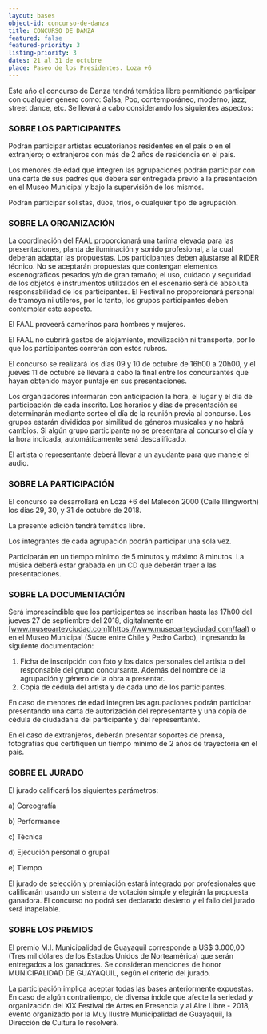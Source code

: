 ```yaml
---
layout: bases
object-id: concurso-de-danza
title: CONCURSO DE DANZA
featured: false
featured-priority: 3
listing-priority: 3
dates: 21 al 31 de octubre
place: Paseo de los Presidentes. Loza +6
---
```

Este año el concurso de Danza tendrá temática libre permitiendo participar con cualquier género como: Salsa, Pop, contemporáneo, moderno, jazz, street dance, etc. Se llevará a cabo considerando los siguientes aspectos:

### SOBRE LOS PARTICIPANTES

Podrán participar artistas ecuatorianos residentes en el país o en el extranjero; o extranjeros con más de 2 años de residencia en el país.

Los menores de edad que integren las agrupaciones podrán participar con una carta de sus padres que deberá ser entregada previo a la presentación en el Museo Municipal y bajo la supervisión de los mismos.

Podrán participar solistas, dúos, tríos, o cualquier tipo de agrupación.

### SOBRE LA ORGANIZACIÓN

La coordinación del FAAL proporcionará una tarima elevada para las presentaciones, planta de iluminación y sonido profesional, a la cual deberán adaptar las propuestas. Los participantes deben ajustarse al RIDER técnico. No se aceptarán propuestas que contengan elementos escenográficos pesados y/o de gran tamaño; el uso, cuidado y seguridad de los objetos e instrumentos utilizados en el escenario será de absoluta responsabilidad de los participantes. El Festival no proporcionará personal de tramoya ni utileros, por lo tanto, los grupos participantes deben contemplar este aspecto.

El FAAL proveerá camerinos para hombres y mujeres.

El FAAL no cubrirá gastos de alojamiento, movilización ni transporte, por lo que los participantes correrán con estos rubros.

El concurso se realizará los días 09 y 10 de octubre de 16h00 a 20h00, y el jueves 11 de octubre se llevará a cabo la final entre los concursantes que hayan obtenido mayor puntaje en sus presentaciones.

Los organizadores informarán con anticipación la hora, el lugar y el día de participación de cada inscrito. Los horarios y días de presentación se determinarán mediante sorteo el día de la reunión previa al concurso. Los grupos estarán divididos por similitud de géneros musicales y no habrá cambios. Si algún grupo participante no se presentara al concurso el día y la hora indicada, automáticamente será descalificado.

El artista o representante deberá llevar a un ayudante para que maneje el audio.

### SOBRE LA PARTICIPACIÓN

El concurso se desarrollará en Loza +6 del Malecón 2000 (Calle Illingworth) los días 29, 30, y 31 de octubre de 2018.

La presente edición tendrá temática libre.

Los integrantes de cada agrupación podrán participar una sola vez.

Participarán en un tiempo mínimo de 5 minutos y máximo 8 minutos. La música deberá estar grabada en un CD que deberán traer a las presentaciones.

### SOBRE LA DOCUMENTACIÓN

Será imprescindible que los participantes se inscriban hasta las 17h00 del jueves 27 de septiembre del 2018, digitalmente en  [www.museoarteyciudad.com](https://www.museoarteyciudad.com/faal) o en el Museo Municipal (Sucre entre Chile y Pedro Carbo), ingresando la siguiente documentación:

1. Ficha de inscripción con foto y los datos personales del artista o del responsable del grupo concursante. Además del nombre de la agrupación y género de la obra a presentar.
1. Copia de cédula del artista y de cada uno de los participantes.

En caso de menores de edad integren las agrupaciones podrán participar presentando una carta de autorización del representante y una copia de cédula de ciudadanía del participante y del representante.

En el caso de extranjeros, deberán presentar soportes de prensa, fotografías que certifiquen un tiempo mínimo de 2 años de trayectoria en el país.

### SOBRE EL JURADO

El jurado calificará los siguientes parámetros:

a) Coreografía

b) Performance

c) Técnica

d) Ejecución personal o grupal

e) Tiempo


El jurado de selección y premiación estará integrado por profesionales que calificarán usando un sistema de votación simple y elegirán la propuesta ganadora. El concurso no podrá ser declarado desierto y el fallo del jurado será inapelable.

### SOBRE LOS PREMIOS

El premio M.I. Municipalidad de Guayaquil corresponde a US$ 3.000,00 (Tres mil dólares de los Estados Unidos de Norteamérica) que serán entregados a los ganadores. Se consideran menciones de honor MUNICIPALIDAD DE GUAYAQUIL, según el criterio del jurado.

La participación implica aceptar todas las bases anteriormente expuestas. En caso de algún contratiempo, de diversa índole que afecte la seriedad y organización del XIX Festival de Artes en Presencia y al Aire Libre - 2018, evento organizado por la Muy Ilustre Municipalidad de Guayaquil, la Dirección de Cultura lo resolverá.
